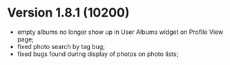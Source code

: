 # Version 1.8.1 (10200)
- empty albums no longer show up in User Albums widget on Profile View page;
- fixed photo search by tag bug;
- fixed bugs found during display of photos on photo lists;
